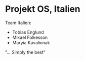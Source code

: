 # Projekt OS, Italien
Team Italien: 
- Tobias Englund
- Mikael Folkesson
- Maryia Kavalionak

"... Simply the best"
